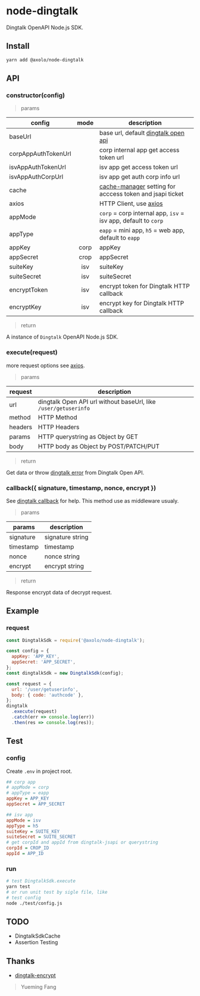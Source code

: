 # node-dingtalk

Dingtalk OpenAPI Node.js SDK.

## Install

```bash
yarn add @axolo/node-dingtalk
```

## API

### constructor(config)

> params

|       config        | mode  |                          description                           |
| ------------------- | :---: | -------------------------------------------------------------- |
| baseUrl             |       | base url, default [dingtalk open api]                          |
| corpAppAuthTokenUrl |       | corp internal app get access token url                         |
| isvAppAuthTokenUrl  |       | isv app get access token url                                   |
| isvAppAuthCorpUrl   |       | isv app get auth corp info url                                 |
| cache               |       | [cache-manager] setting for acccess token and jsapi ticket     |
| axios               |       | HTTP Client, use [axios]                                       |
| appMode             |       | `corp` = corp internal app, `isv` = isv app, default to `corp` |
| appType             |       | `eapp` = mini app, `h5` = web app, default to `eapp`           |
| appKey              | corp  | appKey                                                         |
| appSecret           | crop  | appSecret                                                      |
| suiteKey            |  isv  | suiteKey                                                       |
| suiteSecret         |  isv  | suiteSecret                                                    |
| encryptToken        |  isv  | encrypt token for Dingtalk HTTP callback                       |
| encryptKey          |  isv  | encrypt key for Dingtalk HTTP callback                         |

> return

A instance of `Dingtalk` OpenAPI Node.js SDK.

### execute(request)

more request options see [axios].

> params

| request |                           description                           |
| ------- | --------------------------------------------------------------- |
| url     | dingtalk Open API url without baseUrl, like `/user/getuserinfo` |
| method  | HTTP Method                                                     |
| headers | HTTP Headers                                                    |
| params  | HTTP querystring as Object by GET                               |
| body    | HTTP body as Object by POST/PATCH/PUT                           |

> return

Get data or throw [dingtalk error] from Dingtalk Open API.

### callback({ signature, timestamp, nonce, encrypt })

See [dingtalk callback] for help. This method use as middleware usualy.

> params

|  params   |   description    |
| --------- | ---------------- |
| signature | signature string |
| timestamp | timestamp        |
| nonce     | nonce string     |
| encrypt   | encrypt string   |

> return

Response encrypt data of decrypt request.

## Example

### request

```js
const DingtalkSdk = require('@axolo/node-dingtalk');

const config = {
  appKey: 'APP_KEY',
  appSecret: 'APP_SECRET',
};
const dingtalkSdk = new DingtalkSdk(config);

const request = {
  url: '/user/getuserinfo',
  body: { code: 'authcode' },
};
dingtalk
  .execute(request)
  .catch(err => console.log(err))
  .then(res => console.log(res));
```

## Test

### config

Create `.env` in project root.

```ini
## corp app
# appMode = corp
# appType = eapp
appKey = APP_KEY
appSecret = APP_SECRET

## isv app
appMode = isv
appType = h5
suiteKey = SUITE_KEY
suiteSecret = SUITE_SECRET
# get corpId and appId from dingtalk-jsapi or querystring
corpId = CROP_ID
appId = APP_ID
```

### run

```bash
# test DingtalkSdk.execute
yarn test
# or run unit test by sigle file, like
# test config
node ./test/config.js
```

## TODO

- DingtalkSdkCache
- Assertion Testing

## Thanks

- [dingtalk-encrypt](https://github.com/elixirChain/dingtalk-encrypt)

> Yueming Fang

[axios]: https://github.com/axios/axios
[cache-manager]: https://github.com/BryanDonovan/node-cache-manager
[dingtalk open api]: https://oapi.dingtalk.com
[dingtalk error]: https://ding-doc.dingtalk.com/doc#/faquestions/rftpfg
[dingtalk callback]: https://ding-doc.dingtalk.com/doc#/serverapi3/igq88i
[dingtalk jsapi ticket]: https://ding-doc.dingtalk.com/doc#/dev/uwa7vs
